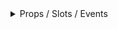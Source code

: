 <details class="my-2 mb-4">
<summary>Props / Slots / Events </summary>
<div class="px-4">
<br/>

## Props

| Prop name        | Description                                                                                                                  | Type                        | Values | Default                |
| ---------------- | ---------------------------------------------------------------------------------------------------------------------------- | --------------------------- | ------ | ---------------------- |
| value            | Date class differentiates with normalizer<br/>Component is written with a normalizer to `string` for backwards compatability | object\|string\|array\|date | -      | null                   |
| config           | Flatpickr configuration options<br/>`@type` undefined                                                                        | flatpickr.Options.Options   | -      | () => ({} as Config)   |
| normalizer       | Converts library date instances to native Javascript Date objects<br/>`@type` undefined                                      | ForgeDatePickerNormalizer   | -      | () => stringNormalizer |
| state            | When set to false will show a validation icon similar to boostrap form controls                                              | boolean                     | -      | null                   |
| variant          | One of the standard theme variants e.g primary, secondary, brand                                                             | string                      | -      | 'brand'                |
| hideCalendarIcon | Hides the calendar icon and expands the input field                                                                          | boolean                     | -      | false                  |

## Events

| Event name | Properties                                                                                                                                                                                                                                       | Description                      |
| ---------- | ------------------------------------------------------------------------------------------------------------------------------------------------------------------------------------------------------------------------------------------------ | -------------------------------- |
| input      |                                                                                                                                                                                                                                                  |
| on-close   | **dates** `Date[]` - new value set<br/>**currentDateString** `string` - value that was set before the change<br/>**currentDateString** `string` - value that was set before the change<br/>**data** `any` - value that was set before the change | Triggers when the number changes |

## Slots

| Name   | Description                           | Bindings |
| ------ | ------------------------------------- | -------- |
| before | Content placed before the Date Picker |          |
| after  | Content placed after the Date Picker  |          |

          ---

<hr/>

</div>
</details>
